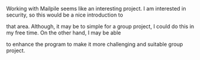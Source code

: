 
Working with Mailpile seems like an interesting project. I am interested in security, so this would be a nice introduction to

that area. Although, it may be to simple for a group project, I could do this in my free time. On the other hand, I may be able 

to enhance the program to make it more challenging and suitable group project. 
